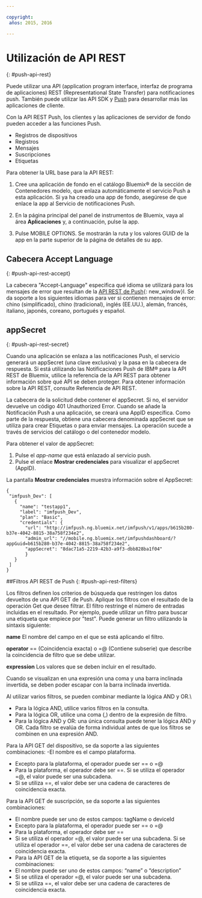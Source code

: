 ```yaml
---

copyright:
 años: 2015, 2016

---
```


# Utilización de API REST
{: #push-api-rest}

Puede utilizar una API (application program interface, interfaz de programa de aplicaciones) REST (Representational State Transfer) para notificaciones push. También puede utilizar las API SDK y [Push](https://mobile.{DomainName}/imfpushrestapidocs/) para desarrollar más las aplicaciones de cliente.

Con
                la API REST Push, los clientes y las aplicaciones de servidor de fondo pueden acceder a las funciones Push.

- Registros de dispositivos
- Registros
- Mensajes
- Suscripciones
- Etiquetas

Para obtener la URL base para la API REST:

1. Cree una aplicación de fondo en el catálogo Bluemix® de la sección de Contenedores modelo, que enlaza automáticamente el servicio Push a esta aplicación. Si ya ha
                        creado una app de fondo, asegúrese de que enlace la app al Servicio de notificaciones
                        Push.

1. En la página principal del panel de instrumentos de Bluemix, vaya al área **Aplicaciones** y, a continuación, pulse la app.

3. Pulse MOBILE OPTIONS. Se mostrarán la ruta y los valores GUID de la app en la parte
                        superior de la página de detalles de su app.



## Cabecera Accept Language
{: #push-api-rest-accept}

La cabecera "Accept-Language" especifica qué idioma se utilizará para los mensajes de error que resultan de la [API REST de Push](https://mobile.{DomainName}/imfpushrestapidocs/){: new_window}I. Se da soporte a los siguientes idiomas para ver si contienen mensajes de error:
                chino (simplificado), chino (tradicional), inglés (EE.UU.), alemán,
                francés, italiano, japonés, coreano, portugués y español.

## appSecret
{: #push-api-rest-secret}

Cuando una aplicación se enlaza a las notificaciones Push, el servicio generará un
                appSecret (una clave exclusiva) y la pasa en la cabecera de respuesta. Si está utilizando las Notificaciones Push de IBM® para la API REST de Bluemix, utilice la referencia de la API REST para obtener información sobre qué API se deben proteger. Para obtener información sobre la API REST, consulte Referencia de API REST.

La cabecera de la solicitud debe contener el appSecret. Si no, el servidor devuelve un código 401
                Unauthorized Error. Cuando se añade la Notificación
                Push a una aplicación, se creará una AppID específica. Como parte de la respuesta, obtiene una cabecera denominada appSecret que se utiliza para crear Etiquetas o para enviar mensajes. La operación sucede a través de servicios del catálogo o del
                contenedor modelo.

Para obtener el valor de appSecret:

1. Pulse el *app-name* que está enlazado al servicio
                        push.
2. Pulse el enlace **Mostrar credenciales** para visualizar el
                        appSecret (AppID).

La pantalla **Mostrar credenciales** muestra información sobre el
                AppSecret:

```
{
 "imfpush_Dev": [
   {
     "name": "testapp1",
     "label": "imfpush_Dev",
     "plan": "Basic",
     "credentials": {
       "url": "http://imfpush.ng.bluemix.net/imfpush/v1/apps/b615b280-b37e-4042-8815-38a758f234e2",
       "admin_url": "//mobile.ng.bluemix.net/imfpushdashboard/?appGuid=b615b280-b37e-4042-8815-38a758f234e2",
       "appSecret": "8dac71a5-2219-42b3-a9f3-dbb828ba1f04"  
       }
   }
 ]
}
```

##Filtros API REST de Push
{: #push-api-rest-filters}

Los filtros definen los criterios de búsqueda que restringen los datos devueltos de una API GET
                de Push. Aplique los filtros con el resultado de la operación Get que desee filtrar. El filtro restringe el número de entradas incluidas en el resultado. Por ejemplo, puede utilizar un filtro para buscar una etiqueta que empiece por "test". Puede
                generar un filtro utilizando la sintaxis siguiente:

**name**
El nombre del campo en el que se está aplicando el filtro.

**operator**
== (Coincidencia exacta) o =@ (Contiene subserie) que describe la coincidencia de filtro que se debe utilizar.

**expression**
Los valores que se deben incluir en el resultado.

Cuando se visualizan en una expresión una coma y una barra inclinada invertida, se deben
                poder escapar con la barra inclinada invertida.

Al utilizar varios filtros, se pueden combinar mediante la lógica AND y OR.\

- Para la lógica AND, utilice varios filtros en la consulta.
- Para la lógica OR, utilice una coma (,) dentro de la expresión de filtro.
- Para la lógica AND y OR: una única consulta puede tener la lógica AND y OR. Cada filtro se evalúa de forma individual antes de que los filtros se combinen en una
                        expresión AND.

Para la API GET del dispositivo, se da soporte a las siguientes combinaciones:
-El nombre es el campo plataforma.
- Excepto para la plataforma, el operador puede ser == o =@
- Para la plataforma, el operador debe ser ==. Si se utiliza el operador =@, el valor puede ser una subcadena.
- Si se utiliza ==, el valor debe ser una cadena de caracteres de coincidencia exacta.

Para la API GET de suscripción, se da soporte a las siguientes combinaciones:

- El nombre puede ser uno de estos campos: tagName o deviceId
- Excepto para la plataforma, el operador puede ser == o =@
- Para la plataforma, el operador debe ser ==
- Si se utiliza el operador =@, el valor puede ser una subcadena. Si se utiliza el operador ==, el valor debe ser una cadena de caracteres de coincidencia exacta.
- Para la API GET de la etiqueta, se da soporte a las siguientes combinaciones:
- El nombre puede ser uno de estos campos: “name” o “description”
- Si se utiliza el operador =@, el valor puede ser una subcadena.
- Si se utiliza ==, el valor debe ser una cadena de caracteres de coincidencia exacta.
